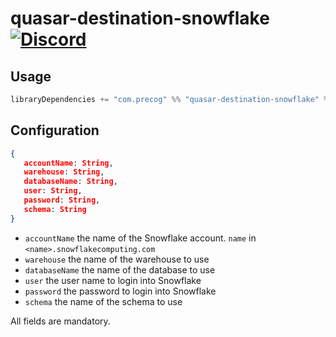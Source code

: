 # quasar-destination-snowflake [![Discord](https://img.shields.io/discord/373302030460125185.svg?logo=discord)](https://discord.gg/QNjwCg6)

## Usage

```sbt
libraryDependencies += "com.precog" %% "quasar-destination-snowflake" % <version>
```

## Configuration

```json
{
   accountName: String,
   warehouse: String,
   databaseName: String,
   user: String,
   password: String,
   schema: String
}
```

- `accountName` the name of the Snowflake account. `name` in `<name>.snowflakecomputing.com`
- `warehouse` the name of the warehouse to use
- `databaseName` the name of the database to use
- `user` the user name to login into Snowflake
- `password` the password to login into Snowflake
- `schema` the name of the schema to use

All fields are mandatory.
